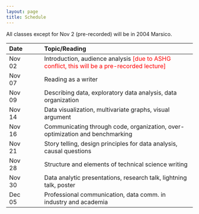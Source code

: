 ```yaml
---
layout: page
title: Schedule
---
```


All classes except for Nov 2 (pre-recorded) will be in 2004 Marsico.

| Date   | &nbsp;&nbsp;&nbsp;&nbsp; | Topic/Reading  |
| :----- | -- | :----- |
| Nov 02 |    | Introduction, audience analysis <font color="red">[due to ASHG conflict, this will be a pre-recorded lecture]</font> |
| Nov 07 |    | Reading as a writer |
| Nov 09 |    | Describing data, exploratory data analysis, data organization |
| Nov 14 |    | Data visualization, multivariate graphs, visual argument |
| Nov 16 |    | Communicating through code, organization, over-optimization and benchmarking |
| Nov 21 |    | Story telling, design principles for data analysis, causal questions |
| Nov 28 |    | Structure and elements of technical science writing |
| Nov 30 |    | Data analytic presentations, research talk, lightning talk, poster |
| Dec 05 |    | Professional communication, data comm. in industry and academia |
